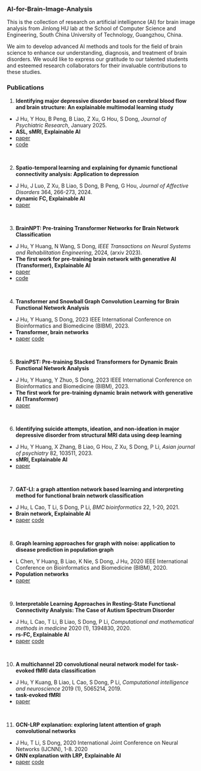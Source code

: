 ### AI-for-Brain-Image-Analysis
This is the collection of research on artificial intelligence (AI) for brain image analysis from Jinlong HU lab at the School of Computer Science and Engineering, South China University of Technology, Guangzhou, China.

We aim to develop advanced AI methods and tools for the field of brain science to enhance our understanding, diagnosis, and treatment of brain disorders. We would like to express our gratitude to our talented students and esteemed research collaborators for their invaluable contributions to these studies.

### Publications
1. **Identifying major depressive disorder based on cerebral blood flow and brain structure: An explainable multimodal learning study**
  - J Hu, Y Hou, B Peng, B Liao, Z Xu, G Hou, S Dong, *Journal of Psychiatric Research*, January 2025.
  - **ASL, sMRI, Explainable AI**
  - [paper](https://doi.org/10.1016/j.jpsychires.2025.01.001)
  - [code](https://github.com/largeapp/eml)

<br>

  2. **Spatio-temporal learning and explaining for dynamic functional connectivity analysis: Application to depression**
  - J Hu, J Luo, Z Xu, B Liao, S Dong, B Peng, G Hou, *Journal of Affective Disorders* 364, 266-273, 2024.
  - **dynamic FC, Explainable AI**
  - [paper](https://doi.org/10.1016/j.jad.2024.08.014)

<br>

3. **BrainNPT: Pre-training Transformer Networks for Brain Network Classification**
  - J Hu, Y Huang, N Wang, S Dong, *IEEE Transactions on Neural Systems and Rehabilitation Engineering*, 2024, (arxiv 2023).
  - **The first work for pre-training brain network with generative AI (Transformer), Explainable AI**
  - [paper](https://doi.org/10.1109/TNSRE.2024.3434343)
  - [code](https://github.com/largeapp/brainnpt) 

<br>

4. **Transformer and Snowball Graph Convolution Learning for Brain Functional Network Analysis**
  - J Hu, Y Huang, S Dong, 2023 IEEE International Conference on Bioinformatics and Biomedicine (BIBM), 2023.
  - **Transformer, brain networks**
  - [paper](https://ieeexplore.ieee.org/document/10385857) [code](https://github.com/largeapp/TSEN)

<br>

5. **BrainPST: Pre-training Stacked Transformers for Dynamic Brain Functional Network Analysis**
  - J Hu, Y Huang, Y Zhuo, S Dong, 2023 IEEE International Conference on Bioinformatics and Biomedicine (BIBM), 2023.
  -  **The first work for pre-training dynamic brain network with generative AI (Transformer)**
  -  [paper](https://ieeexplore.ieee.org/abstract/document/10385467) 

<br>

6. **Identifying suicide attempts, ideation, and non-ideation in major depressive disorder from structural MRI data using deep learning**
  - J Hu, Y Huang, X Zhang, B Liao, G Hou, Z Xu, S Dong, P Li, *Asian journal of psychiatry* 82, 103511, 2023.
  - **sMRI, Explainable AI**
  - [paper](https://www.sciencedirect.com/science/article/pii/S1876201823000655) 

<br>

7. **GAT-LI: a graph attention network based learning and interpreting method for functional brain network classification**
 - J Hu, L Cao, T Li, S Dong, P Li, *BMC bioinformatics* 22, 1-20, 2021.
 - **Brain network, Explainable AI**
 - [paper](https://bmcbioinformatics.biomedcentral.com/articles/10.1186/s12859-021-04295-1) [code](https://github.com/largeapp/gat-li)

<br>

8. **Graph learning approaches for graph with noise: application to disease prediction in population graph**
  - L Chen, Y Huang, B Liao, K Nie, S Dong, J Hu, 2020 IEEE International Conference on Bioinformatics and Biomedicine (BIBM), 2020.
  - **Population networks**
  - [paper](https://ieeexplore.ieee.org/document/9313348) 

<br>

9. **Interpretable Learning Approaches in Resting‐State Functional Connectivity Analysis: The Case of Autism Spectrum Disorder**
  - J Hu, L Cao, T Li, B Liao, S Dong, P Li, *Computational and mathematical methods in medicine* 2020 (1), 1394830, 2020.
  - **rs-FC, Explainable AI**
  - [paper](https://onlinelibrary.wiley.com/doi/10.1155/2020/1394830) [code](https://github.com/largeapp/ifc)

<br>

10. **A multichannel 2D convolutional neural network model for task‐evoked fMRI data classification**
  - J Hu, Y Kuang, B Liao, L Cao, S Dong, P Li, *Computational intelligence and neuroscience* 2019 (1), 5065214, 2019.
  - **task-evoked fMRI**
  - [paper](https://onlinelibrary.wiley.com/doi/10.1155/2019/5065214) 

<br>

11. **GCN-LRP explanation: exploring latent attention of graph convolutional networks**
- J Hu, T Li, S Dong, 2020 International Joint Conference on Neural Networks (IJCNN), 1-8. 2020
- **GNN explanation with LRP, Explainable AI**
- [paper](https://ieeexplore.ieee.org/document/9207639) [code](https://github.com/largeapp/gcn-lrp)
